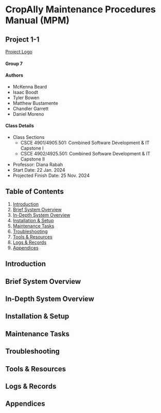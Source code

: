 # CropAlly Maintenance Procedures Manual (MPM)
## Project 1-1

[Project Logo](./images/512x512.png)

#### Group 7
#### Authors
 - McKenna Beard
 - Isaac Boodt
 - Tyler Bowen
 - Matthew Bustamente
 - Chandler Garrett
 - Daniel Moreno 

#### Class Details
 - Class Sections
    - CSCE 4901/4905.501: Combined Software Development & IT Capstone I 
    - CSCE 4902/4925.501: Combined Software Development & IT Capstone II
 - Professor: Diana Rabah
 - Start Date: 22 Jan. 2024
 - Projected Finish Date: 25 Nov. 2024



## Table of Contents
 1. [Introduction](#intro)
 1. [Brief System Overview](#brief_overview)
 1. [In-Depth System Overview](#indepth_overview)
 1. [Installation & Setup](#setup)
 1. [Maintenance Tasks](#maint)
 1. [Troubleshooting](#trblsht)
 1. [Tools & Resources](#tools)
 1. [Logs & Records](#logs)
 1. [Appendices](#appendices)

## Introduction <a name="intro"></a>

## Brief System Overview <a name="brief_overview"></a>

## In-Depth System Overview <a name="indepth_overview"></a>

## Installation & Setup <a name="setup"></a>

## Maintenance Tasks <a name="maint"></a>

## Troubleshooting <a name="trblsht"></a>

## Tools & Resources <a name="tools"></a>

## Logs & Records <a name="logs"></a>

## Appendices <a name="appendices"></a>